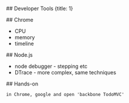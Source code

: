 ## Developer Tools
{title: 1}

## Chrome

- CPU
- memory
- timeline

## Node.js

- node debugger - stepping etc
- DTrace - more complex, same techniques

## Hands-on

    in Chrome, google and open 'backbone TodoMVC'




